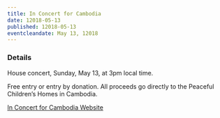 ```yaml
---
title: In Concert for Cambodia
date: 12018-05-13
published: 12018-05-13
eventcleandate: May 13, 12018
---
```


### Details

House concert, Sunday, May 13, at 3pm local time.

Free entry or entry by donation. All proceeds go directly to the Peaceful Children’s Homes in Cambodia.

[In Concert for Cambodia Website](https://inconcert4cambodia.wordpress.com/)
